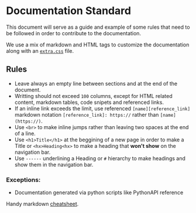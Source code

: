 <h1>Documentation Standard</h1>

This document will serve as a guide and example of some rules that need to be
followed in order to contribute to the documentation.

We use a mix of markdown and HTML tags to customize the documentation along with an
[`extra.css`](https://github.com/carla-simulator/carla/tree/master/Docs/extra.css) file.

Rules
-----

  * Leave always an empty line between sections and at the end of the document.
  * Writting should not exceed `100` columns, except for HTML related content, markdown tables,
  code snipets and referenced links.
  * If an inline link exceeds the limit, use referenced `[name][reference_link]` markdown notation
  `[reference_link]: https://` rather than `[name](https://)`.
  * Use `<br>` to make inline jumps rather than leaving two spaces at the end of a line.
  * Use `<h1>Title</h1>` at the beggining of a new page in order to make a Title or
  `<hx>Heading<hx>` to make a heading that **won't show** on the navigation bar.
  * Use `------` underlining a Heading or `#` hierarchy to make headings and show them in the
  navigation bar.

<h3>Exceptions:</h3>

  * Documentation generated via python scripts like PythonAPI reference

Handy markdown [cheatsheet][cheatlink].

[cheatlink]: https://github.com/adam-p/markdown-here/wiki/Markdown-Cheatsheet
